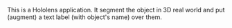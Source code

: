 This is a Hololens application. It segment the object in 3D real world and put (augment) a text label (with object's name) over them.
